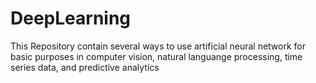 # DeepLearning

This Repository contain several ways to use artificial neural network for basic purposes in computer vision, natural languange processing, time series data, and predictive analytics
